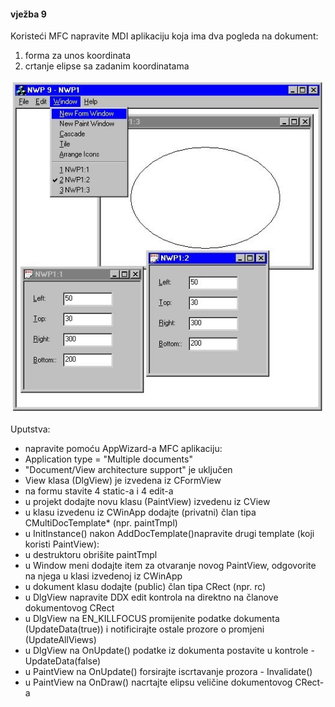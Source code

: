 #### vježba 9

Koristeći MFC napravite MDI aplikaciju koja ima dva pogleda na dokument: 
  1.	forma za unos koordinata
  2.	crtanje elipse sa zadanim koordinatama

![frame](/screenshot.jpg?raw=true)

Uputstva:

*	napravite pomoću AppWizard-a MFC aplikaciju:
  *	Application type = "Multiple documents"
  *	"Document/View architecture support" je uključen
  *	View klasa (DlgView) je izvedena iz CFormView 
*	na formu stavite 4 static-a i 4 edit-a
*	u projekt dodajte novu klasu (PaintView) izvedenu iz CView
*	u klasu izvedenu iz CWinApp dodajte (privatni) član tipa CMultiDocTemplate* (npr. paintTmpl)
*	u InitInstance() nakon AddDocTemplate()napravite drugi template (koji koristi PaintView):
*	u destruktoru obrišite paintTmpl
*	u Window meni dodajte item za otvaranje novog PaintView, odgovorite na njega u klasi izvedenoj iz CWinApp
*	u dokument klasu dodajte (public) član tipa CRect (npr. rc)
*	u DlgView napravite DDX edit kontrola na direktno na članove dokumentovog CRect
*	u DlgView na EN_KILLFOCUS promijenite podatke dokumenta (UpdateData(true)) i notificirajte ostale prozore o promjeni  (UpdateAllViews)
*	u DlgView na OnUpdate() podatke iz dokumenta postavite u kontrole - UpdateData(false)
*	u PaintView na OnUpdate() forsirajte iscrtavanje prozora - Invalidate()
*	u PaintView na OnDraw() nacrtajte elipsu veličine dokumentovog CRect-a
 
